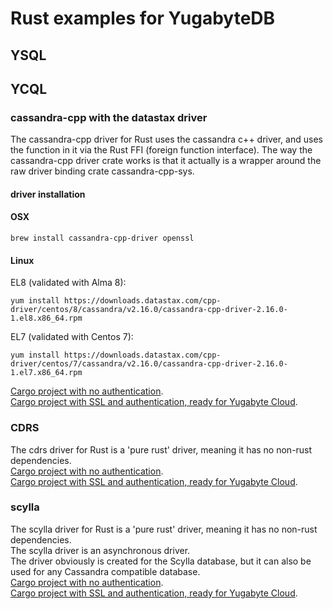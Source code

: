 # Rust examples for YugabyteDB

## YSQL

## YCQL

### cassandra-cpp with the datastax driver
The cassandra-cpp driver for Rust uses the cassandra c++ driver, and uses the function in it via the Rust FFI (foreign function interface).
The way the cassandra-cpp driver crate works is that it actually is a wrapper around the raw driver binding crate cassandra-cpp-sys.

#### driver installation
#### OSX
```shell
brew install cassandra-cpp-driver openssl
```
#### Linux
EL8 (validated with Alma 8):
```shell
yum install https://downloads.datastax.com/cpp-driver/centos/8/cassandra/v2.16.0/cassandra-cpp-driver-2.16.0-1.el8.x86_64.rpm
```
EL7 (validated with Centos 7):
```shell
yum install https://downloads.datastax.com/cpp-driver/centos/7/cassandra/v2.16.0/cassandra-cpp-driver-2.16.0-1.el7.x86_64.rpm
```
[Cargo project with no authentication](cassandra-cpp-datastax).  
[Cargo project with SSL and authentication, ready for Yugabyte Cloud](cassandra-cpp-datastax-cloud).

### CDRS
The cdrs driver for Rust is a 'pure rust' driver, meaning it has no non-rust dependencies.  
[Cargo project with no authentication](cdrs).  
[Cargo project with SSL and authentication, ready for Yugabyte Cloud](cdrs-cloud).

### scylla
The scylla driver for Rust is a 'pure rust' driver, meaning it has no non-rust dependencies.  
The scylla driver is an asynchronous driver.  
The driver obviously is created for the Scylla database, but it can also be used for any Cassandra compatible database.  
[Cargo project with no authentication](scylla).  
[Cargo project with SSL and authentication, ready for Yugabyte Cloud](scylla-cloud).

